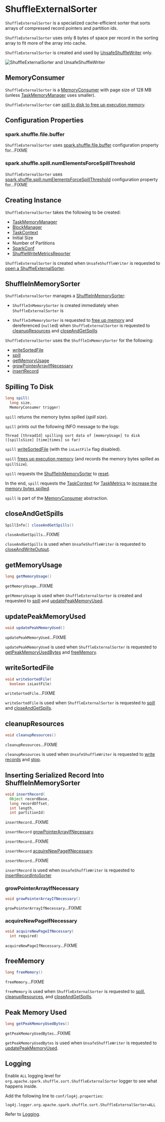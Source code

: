 # ShuffleExternalSorter

`ShuffleExternalSorter` is a specialized cache-efficient sorter that sorts arrays of compressed record pointers and partition ids.

`ShuffleExternalSorter` uses only 8 bytes of space per record in the sorting array to fit more of the array into cache.

`ShuffleExternalSorter` is created and used by [UnsafeShuffleWriter](UnsafeShuffleWriter.md#ShuffleExternalSorter) only.

![ShuffleExternalSorter and UnsafeShuffleWriter](../images/shuffle/ShuffleExternalSorter.png)

## <span id="MemoryConsumer"> MemoryConsumer

`ShuffleExternalSorter` is a [MemoryConsumer](../memory/MemoryConsumer.md) with page size of 128 MB (unless [TaskMemoryManager](../memory/TaskMemoryManager.md#pageSizeBytes) uses smaller).

`ShuffleExternalSorter` can [spill to disk to free up execution memory](#spill).

## Configuration Properties

### <span id="fileBufferSizeBytes"> spark.shuffle.file.buffer

`ShuffleExternalSorter` uses [spark.shuffle.file.buffer](../configuration-properties.md#spark.shuffle.file.buffer) configuration property for...FIXME

### <span id="numElementsForSpillThreshold"> spark.shuffle.spill.numElementsForceSpillThreshold

`ShuffleExternalSorter` uses [spark.shuffle.spill.numElementsForceSpillThreshold](../configuration-properties.md#spark.shuffle.spill.numElementsForceSpillThreshold) configuration property for...FIXME

## Creating Instance

`ShuffleExternalSorter` takes the following to be created:

* <span id="memoryManager"> [TaskMemoryManager](../memory/TaskMemoryManager.md)
* <span id="blockManager"> [BlockManager](../storage/BlockManager.md)
* <span id="taskContext"> [TaskContext](../scheduler/TaskContext.md)
* <span id="initialSize"> Initial Size
* <span id="numPartitions"> Number of Partitions
* <span id="conf"> [SparkConf](../SparkConf.md)
* <span id="writeMetrics"> [ShuffleWriteMetricsReporter](ShuffleWriteMetricsReporter.md)

`ShuffleExternalSorter` is created when `UnsafeShuffleWriter` is requested to [open a ShuffleExternalSorter](UnsafeShuffleWriter.md#open).

## <span id="inMemSorter"> ShuffleInMemorySorter

`ShuffleExternalSorter` manages a [ShuffleInMemorySorter](ShuffleInMemorySorter.md):

* `ShuffleInMemorySorter` is created immediately when `ShuffleExternalSorter` is

* `ShuffleInMemorySorter` is requested to [free up memory](ShuffleInMemorySorter.md#free) and dereferenced (``null``ed) when `ShuffleExternalSorter` is requested to [cleanupResources](#cleanupResources) and [closeAndGetSpills](#closeAndGetSpills)

`ShuffleExternalSorter` uses the `ShuffleInMemorySorter` for the following:

* [writeSortedFile](#writeSortedFile)
* [spill](#spill)
* [getMemoryUsage](#getMemoryUsage)
* [growPointerArrayIfNecessary](#growPointerArrayIfNecessary)
* [insertRecord](#insertRecord)

## <span id="spill"> Spilling To Disk

```java
long spill(
  long size,
  MemoryConsumer trigger)
```

`spill` returns the memory bytes spilled (_spill size_).

`spill` prints out the following INFO message to the logs:

```text
Thread [threadId] spilling sort data of [memoryUsage] to disk ([spillsSize] [time|times] so far)
```

`spill` [writeSortedFile](#writeSortedFile) (with the `isLastFile` flag disabled).

`spill` [frees up execution memory](#freeMemory) (and records the memory bytes spilled as `spillSize`).

`spill` requests the [ShuffleInMemorySorter](#inMemSorter) to [reset](ShuffleInMemorySorter.md#reset).

In the end, `spill` requests the [TaskContext](#taskContext) for [TaskMetrics](../scheduler/TaskContext.md#taskMetrics) to [increase the memory bytes spilled](../executor/TaskMetrics.md#incMemoryBytesSpilled).

`spill` is part of the [MemoryConsumer](../memory/MemoryConsumer.md#spill) abstraction.

## <span id="closeAndGetSpills"> closeAndGetSpills

```java
SpillInfo[] closeAndGetSpills()
```

`closeAndGetSpills`...FIXME

`closeAndGetSpills` is used when `UnsafeShuffleWriter` is requested to [closeAndWriteOutput](UnsafeShuffleWriter.md#closeAndWriteOutput).

## <span id="getMemoryUsage"> getMemoryUsage

```java
long getMemoryUsage()
```

`getMemoryUsage`...FIXME

`getMemoryUsage` is used when `ShuffleExternalSorter` is created and requested to [spill](#spill) and [updatePeakMemoryUsed](#updatePeakMemoryUsed).

## <span id="updatePeakMemoryUsed"> updatePeakMemoryUsed

```java
void updatePeakMemoryUsed()
```

`updatePeakMemoryUsed`...FIXME

`updatePeakMemoryUsed` is used when `ShuffleExternalSorter` is requested to [getPeakMemoryUsedBytes](#getPeakMemoryUsedBytes) and [freeMemory](#freeMemory).

## <span id="writeSortedFile"> writeSortedFile

```java
void writeSortedFile(
  boolean isLastFile)
```

`writeSortedFile`...FIXME

`writeSortedFile` is used when `ShuffleExternalSorter` is requested to [spill](#spill) and [closeAndGetSpills](#closeAndGetSpills).

## <span id="cleanupResources"> cleanupResources

```java
void cleanupResources()
```

`cleanupResources`...FIXME

`cleanupResources` is used when `UnsafeShuffleWriter` is requested to [write records](UnsafeShuffleWriter.md#write) and [stop](UnsafeShuffleWriter.md#stop).

## <span id="insertRecord"> Inserting Serialized Record Into ShuffleInMemorySorter

```java
void insertRecord(
  Object recordBase,
  long recordOffset,
  int length,
  int partitionId)
```

`insertRecord`...FIXME

`insertRecord` [growPointerArrayIfNecessary](#growPointerArrayIfNecessary).

`insertRecord`...FIXME

`insertRecord` [acquireNewPageIfNecessary](#acquireNewPageIfNecessary).

`insertRecord`...FIXME

`insertRecord` is used when `UnsafeShuffleWriter` is requested to [insertRecordIntoSorter](UnsafeShuffleWriter.md#insertRecordIntoSorter)

### <span id="growPointerArrayIfNecessary"> growPointerArrayIfNecessary

```java
void growPointerArrayIfNecessary()
```

`growPointerArrayIfNecessary`...FIXME

### <span id="acquireNewPageIfNecessary"> acquireNewPageIfNecessary

```java
void acquireNewPageIfNecessary(
  int required)
```

`acquireNewPageIfNecessary`...FIXME

## <span id="freeMemory"> freeMemory

```java
long freeMemory()
```

`freeMemory`...FIXME

`freeMemory` is used when `ShuffleExternalSorter` is requested to [spill](#spill), [cleanupResources](#cleanupResources), and [closeAndGetSpills](#closeAndGetSpills).

## <span id="getPeakMemoryUsedBytes"> Peak Memory Used

```java
long getPeakMemoryUsedBytes()
```

`getPeakMemoryUsedBytes`...FIXME

`getPeakMemoryUsedBytes` is used when `UnsafeShuffleWriter` is requested to [updatePeakMemoryUsed](UnsafeShuffleWriter.md#updatePeakMemoryUsed).

## Logging

Enable `ALL` logging level for `org.apache.spark.shuffle.sort.ShuffleExternalSorter` logger to see what happens inside.

Add the following line to `conf/log4j.properties`:

```text
log4j.logger.org.apache.spark.shuffle.sort.ShuffleExternalSorter=ALL
```

Refer to [Logging](../spark-logging.md).
